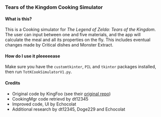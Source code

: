 ### Tears of the Kingdom Cooking Simulator

#### What is this?

This is a Cooking simulator for _The Legend of Zelda: Tears of the Kingdom_. The user can input between one and five materials, and the app will calculate the meal and all its properties on the fly. This includes eventual changes made by Critical dishes and Monster Extract.

#### How do I use it pleeeeease

Make sure you have the `customtkinter`, `PIL` and `tkinter` packages installed, then run `TotKCookSimulatorV1.py`.

#### Credits

- Original code by KingFoo (see their [original repo](https://github.com/KingFooZQ/Totk-Cooking-Simulator))
- CookingMgr code retrievd by dt12345
- Improved code, UI by Echocolat
- Additional research by dt12345, Doge229 and Echocolat